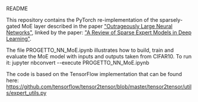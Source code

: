 README

This repository contains the PyTorch re-implementation of the sparsely-gated MoE layer described in the paper ["Outrageously Large Neural Networks"](https://arxiv.org/abs/1701.06538), linked by the paper: ["A Review of Sparse Expert Models in Deep Learning"](https://arxiv.org/abs/2209.01667).


The file PROGETTO_NN_MoE.ipynb illustrates how to build, train and evaluate the MoE model with inputs and outputs taken from CIFAR10. To run it:
jupyter nbconvert --execute PROGETTO_NN_MoE.ipynb  

The code is based on the TensorFlow implementation that can be found here:
https://github.com/tensorflow/tensor2tensor/blob/master/tensor2tensor/utils/expert_utils.py
